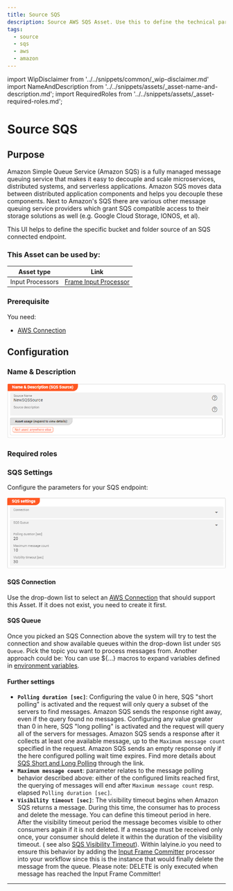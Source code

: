 ```yaml
---
title: Source SQS
description: Source AWS SQS Asset. Use this to define the technical parameters for an AWS SQS source connection.
tags:
  - source
  - sqs
  - aws
  - amazon
---
```


import WipDisclaimer from '../../snippets/common/_wip-disclaimer.md'
import NameAndDescription from '../../snippets/assets/_asset-name-and-description.md';
import RequiredRoles from '../../snippets/assets/_asset-required-roles.md';

# Source SQS

## Purpose

Amazon Simple Queue Service (Amazon SQS) is a fully managed message queuing service that makes it easy to decouple and scale microservices,
distributed systems, and serverless applications. Amazon SQS moves data between distributed application components and
helps you decouple these components.
Next to Amazon's SQS there are various other message queuing service providers which grant SQS compatible access to their storage solutions as well
(e.g. Google Cloud Storage, IONOS, et al).

This UI helps to define the specific bucket and folder source of an SQS connected endpoint.

### This Asset can be used by:

| Asset type       | Link                                                                     |
|------------------|--------------------------------------------------------------------------|
| Input Processors | [Frame Input Processor](/docs/assets/processors-input/asset-input-frame) |

### Prerequisite

You need:

* [AWS Connection](/docs/assets/connections/asset-connection-aws)

## Configuration

### Name & Description

![Name & Description (SQS Source)](./.asset-source-sqs_images/1715606330756.png "Name & Description (SQS Source)")

<NameAndDescription></NameAndDescription>

### Required roles

<RequiredRoles></RequiredRoles>

### SQS Settings

Configure the parameters for your SQS endpoint:

![](./.asset-source-sqs_images/1715605315655.png "SQS Settings (SQS Source)")

#### SQS Connection

Use the drop-down list to select an [AWS Connection](/docs/assets/connections/asset-connection-aws) that should support this Asset. If it does not exist, you need to create it first.

#### SQS Queue

Once you picked an SQS Connection above the system will try to test the connection and
show available queues within the drop-down list under `SQS Queue`. Pick the topic you want to process messages from. Another approach 
could be: You can use $\{...\} macros to expand variables defined in [environment variables](/docs/assets/resources/asset-resource-environment).

#### Further settings

* **`Polling duration [sec]`**: Configuring the value 0 in here, SQS "short polling" is activated and the request will only query a subset of the servers to find messages. 
Amazon SQS sends the response right away, even if the query found no messages.
Configuring any value greater than 0 in here, SQS "long polling" is activated and the request will query all of the servers for messages.
Amazon SQS sends a response after it collects at least one available message, up to the `Maximum message count` specified in the request.
Amazon SQS sends an empty response only if the here configured polling wait time expires. Find more details about [SQS Short and Long Polling](https://docs.aws.amazon.com/AWSSimpleQueueService/latest/SQSDeveloperGuide/sqs-short-and-long-polling.html) through the link.
* **`Maximum message count`**: parameter relates to the message polling behavior described above: either of the configured limits reached first, the querying of messages will end after `Maximum message count` resp. elapsed `Polling duration [sec]`.
* **`Visibility timeout [sec]`**: The visibility timeout begins when Amazon SQS returns a message. During this time, the consumer has to process and delete the message. 
You can define this timeout period in here. After the visibility timeout period the message becomes visible to other consumers again if it is not deleted. 
If a message must be received only once, your consumer should delete it within the duration of the visibility timeout. ( see also [SQS Visibility Timeout](https://docs.aws.amazon.com/AWSSimpleQueueService/latest/SQSDeveloperGuide/sqs-visibility-timeout.html)).
Within lalyine.io you need to ensure this behavior by adding the [Input Frame Committer](/docs/assets/processors-flow/asset-flow-input-frame-committer) processor into your workflow since this is the instance that would finally delete the message from the queue.
Please note: DELETE is only executed when message has reached the Input Frame Committer!


---

<WipDisclaimer></WipDisclaimer>
